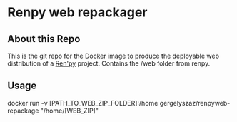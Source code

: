 # Renpy web repackager

## About this Repo

This is the git repo for the Docker image to produce the deployable web distribution of a [Ren'py](https://www.renpy.org) project. Contains the /web folder from renpy.

## Usage
docker run -v [PATH_TO_WEB_ZIP_FOLDER]:/home gergelyszaz/renpyweb-repackage "/home/[WEB_ZIP]"

